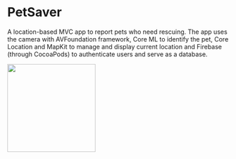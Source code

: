# PetSaver

A location-based MVC app to report pets who need rescuing. The app uses the camera with AVFoundation framework, Core ML to identify the pet, Core Location and MapKit to manage and display current location and Firebase (through CocoaPods) to authenticate users and serve as a database.

<img src="https://user-images.githubusercontent.com/10127962/67680969-0f152c80-f995-11e9-9822-c2e9f5691647.jpeg" height="200"/>
